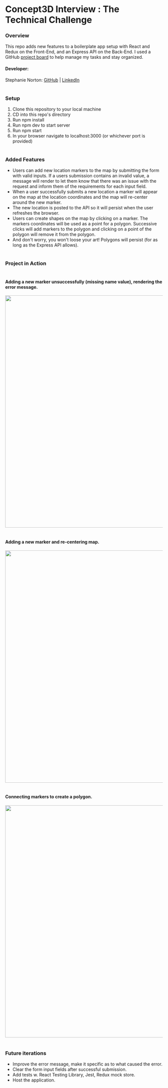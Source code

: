 # Concept3D Interview : The Technical Challenge

### Overview
This repo adds new features to a boilerplate app setup with React and Redux on the Front-End, and an Express API on the Back-End. I used a GitHub [project board](https://github.com/NakiNorton/frontendchallenge/projects/1) to help manage my tasks and stay organized.


#### Developer:  
Stephanie Norton: [GitHub](https://github.com/NakiNorton) | [LinkedIn](https://www.linkedin.com/in/stephanie-norton-12888453/)<br><br> 

### Setup
1. Clone this repository to your local machine
2. CD into this repo's directory
3. Run npm install
4. Run npm dev to start server
5. Run npm start
6. In your browser navigate to localhost:3000 (or whichever port is provided)<br><br> 


### Added Features
- Users can add new location markers to the map by submitting the form with valid inputs. If a users submission contains an invalid value, a message will render to let them know that there was an issue with the request and inform them of the requirements for each input field.
- When a user successfully submits a new location a marker will appear on the map at the location coordinates and the map will re-center around the new marker. 
- The new location is posted to the API so it will persist when the user refreshes the browser.
- Users can create shapes on the map by clicking on a marker. The markers coordinates will be used as a point for a polygon. Successive clicks will add markers to the polygon and clicking on a point of the polygon will remove it from the polygon.
- And don't worry, you won't loose your art! Polygons will persist (for as long as the Express API allows).<br><br> 


### Project in Action<br><br>

#### Adding a new marker unsuccessfully (missing name value), rendering the error message.
<img src ='readme-assets/concept-error.gif' width=740><br><br>   

#### Adding a new marker and re-centering map.
<img src ='readme-assets/concept-add.gif' width=740><br><br>   

#### Connecting markers to create a polygon.
<img src ='readme-assets/concept-polygon.gif' width=740><br><br>   


### Future iterations
- Improve the error message, make it specific as to what caused the error.
- Clear the form input fields after successful submission.
- Add tests w. React Testing Library, Jest, Redux mock store.
- Host the application. 






